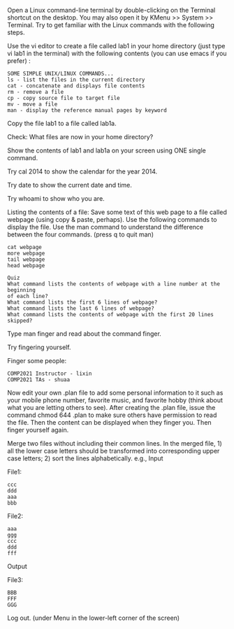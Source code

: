 Open a Linux command-line terminal by double-clicking on the Terminal shortcut
on the desktop. You may also open it by KMenu >> System >> Terminal. Try to get
familiar with the Linux commands with the following steps.

Use the vi editor to create a file called lab1 in your home directory (just type
vi lab1 in the terminal) with the following contents (you can use emacs if you
prefer) :
```
SOME SIMPLE UNIX/LINUX COMMANDS...
ls - list the files in the current directory
cat - concatenate and displays file contents
rm - remove a file
cp - copy source file to target file
mv - move a file 
man - display the reference manual pages by keyword
```

Copy the file lab1 to a file called lab1a.

Check: What files are now in your home directory?

Show the contents of lab1 and lab1a on your screen using ONE single command.

Try cal 2014 to show the calendar for the year 2014.

Try date to show the current date and time.

Try whoami to show who you are.

Listing the contents of a file:
Save some text of this web page to a file called webpage (using copy & paste,
perhaps). Use the following commands to display the file. Use the man command to
understand the difference between the four commands. (press q to quit man)
```
cat webpage
more webpage
tail webpage
head webpage
```

```
Quiz
What command lists the contents of webpage with a line number at the beginning
of each line?
What command lists the first 6 lines of webpage?
What command lists the last 6 lines of webpage?
What command lists the contents of webpage with the first 20 lines skipped?
```

Type man finger and read about the command finger.

Try fingering yourself.

Finger some people:
```
COMP2021 Instructor - lixin
COMP2021 TAs - shuaa
```
Now edit your own .plan file to add some personal information to it such as your
mobile phone number, favorite music, and favorite hobby (think about what you
are letting others to see). After creating the .plan file, issue the command
chmod 644 .plan to make sure others have permission to read the file. Then the
content can be displayed when they finger you.
Then finger yourself again.

Merge two files without including their common lines. In the merged file, 1) all
the lower case letters should be transformed into corresponding upper case
letters; 2) sort the lines alphabetically. 
e.g.,
Input

File1:
```
ccc
ddd
aaa
bbb
```

File2:
```
aaa
ggg
ccc
ddd
fff
```

Output

File3:
```
BBB
FFF
GGG
```

Log out. (under Menu in the lower-left corner of the screen)
